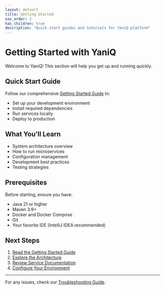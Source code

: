 ```yaml
---
layout: default
title: Getting Started
nav_order: 2
has_children: true
description: "Quick start guides and tutorials for YaniQ platform"
---
```


# Getting Started with YaniQ

Welcome to YaniQ! This section will help you get up and running quickly.

## Quick Start Guide

Follow our comprehensive [Getting Started Guide](GETTING_STARTED.html) to:

- Set up your development environment
- Install required dependencies
- Run services locally
- Deploy to production

## What You'll Learn

- System architecture overview
- How to run microservices
- Configuration management
- Development best practices
- Testing strategies

## Prerequisites

Before starting, ensure you have:

- Java 21 or higher
- Maven 3.9+
- Docker and Docker Compose
- Git
- Your favorite IDE (IntelliJ IDEA recommended)

## Next Steps

1. [Read the Getting Started Guide](GETTING_STARTED.html)
2. [Explore the Architecture](../guides/ARCHITECTURE.html)
3. [Review Service Documentation](../../services/services.html)
4. [Configure Your Environment](../guides/CONFIGURATION.html)

---

For any issues, check our [Troubleshooting Guide](../guides/TROUBLESHOOTING.html).
